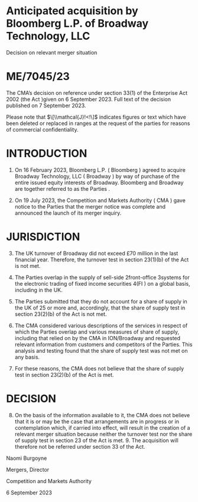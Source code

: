 # Anticipated acquisition by Bloomberg L.P. of Broadway Technology, LLC

Decision on relevant merger situation

# ME/7045/23

The CMA’s decision on reference under section 33(1) of the Enterprise Act 2002 (the Act )given on 6 September 2023. Full text of the decision published on 7 September 2023.

Please note that $\[\\mathcal{J}!<!\]$ indicates figures or text which have been deleted or replaced in ranges at the request of the parties for reasons of commercial confidentiality.

# INTRODUCTION

1. On 16 February 2023, Bloomberg L.P. ( Bloomberg ) agreed to acquire Broadway Technology, LLC ( Broadway ) by way of purchase of the entire issued equity interests of Broadway. Bloomberg and Broadway are together referred to as the Parties .

2. On 19 July 2023, the Competition and Markets Authority ( CMA ) gave notice to the Parties that the merger notice was complete and announced the launch of its merger inquiry.


# JURISDICTION

3. The UK turnover of Broadway did not exceed £70 million in the last financial year. Therefore, the turnover test in section 23(1)(b) of the Act is not met.

4. The Parties overlap in the supply of sell-side 2front-office 3systems for the electronic trading of fixed income securities 4(FI ) on a global basis, including in the UK.

5. The Parties submitted that they do not account for a share of supply in the UK of $25%$ or more and, accordingly, that the share of supply test in section 23(2)(b) of the Act is not met.

6. The CMA considered various descriptions of the services in respect of which the Parties overlap and various measures of share of supply, including that relied on by the CMA in ION/Broadway and requested relevant information from customers and competitors of the Parties. This analysis and testing found that the share of supply test was not met on any basis.

7. For these reasons, the CMA does not believe that the share of supply test in section 23(2)(b) of the Act is met.


# DECISION

8. On the basis of the information available to it, the CMA does not believe that it is or may be the case that arrangements are in progress or in contemplation which, if carried into effect, will result in the creation of a relevant merger situation because neither the turnover test nor the share of supply test in section 23 of the Act is met. 9. The acquisition will therefore not be referred under section 33 of the Act.

Naomi Burgoyne

Mergers, Director

Competition and Markets Authority

6 September 2023